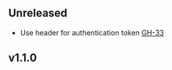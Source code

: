 ## Unreleased

* Use header for authentication token [GH-33](https://github.com/hashicorp/vagrant_cloud/pull/33)

## v1.1.0


